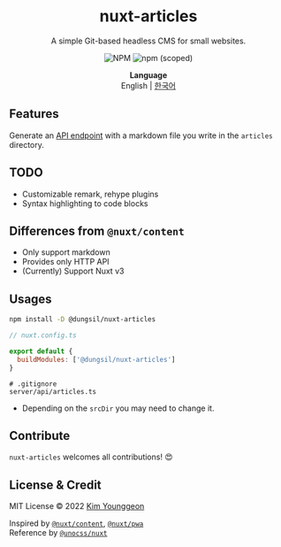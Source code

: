 <h1 align="center">nuxt-articles</h1>
<p align="center">
A simple Git-based headless CMS for small websites.
</p>
<div align="center">
	<img alt="NPM" src="https://img.shields.io/npm/l/@dungsil/nuxt-articles?style=flat-square">
	<img alt="npm (scoped)" src="https://img.shields.io/npm/v/@dungsil/nuxt-articles?style=flat-square">
</div>
<p align="center">
	<b>Language</b> <br>
	English | <a href="https://github.com/dungsil/nuxt-articles/blob/main/README.ko.md">한국어</a>
</p>

## Features
Generate an [API endpoint][LINK_API_ROUTES] with a markdown file you write in the `articles` directory.

## TODO
 - Customizable remark, rehype plugins
 - Syntax highlighting to code blocks

## Differences from `@nuxt/content`
 - Only support markdown
 - Provides only HTTP API
 - (Currently) Support Nuxt v3

## Usages
```bash
npm install -D @dungsil/nuxt-articles
```
```javascript
// nuxt.config.ts

export default {
  buildModules: ['@dungsil/nuxt-articles']
}
```
```gitignore
# .gitignore
server/api/articles.ts
```
  - Depending on the `srcDir` you may need to change it.

## Contribute
`nuxt-articles` welcomes all contributions! 😍

## License & Credit
MIT License &copy; 2022 [Kim Younggeon](https://younggeon.kim)

Inspired by [`@nuxt/content`](https://content.nuxtjs.org/), [`@nuxt/pwa`](https://pwa.nuxtjs.org/) \
Reference by [`@unocss/nuxt`](https://github.com/antfu/unocss/tree/main/packages/nuxt)


[LINK_API_ROUTES]: https://v3.nuxtjs.org/docs/directory-structure/server/#api-routes
